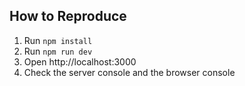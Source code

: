 ## How to Reproduce
1. Run `npm install`
2. Run `npm run dev`
3. Open http://localhost:3000
4. Check the server console and the browser console
